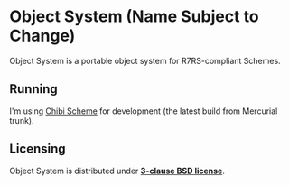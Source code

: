 # Object System (Name Subject to Change)

Object System is a portable object system for R7RS-compliant Schemes.

## Running

I'm using [Chibi Scheme](//code.google.com/p/chibi-scheme) for development (the latest build from Mercurial trunk).

## Licensing

Object System is distributed under **[3-clause BSD license](LICENSE)**.
